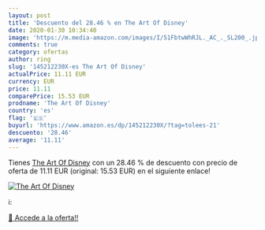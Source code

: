 ```yaml
---
layout: post
title: 'Descuento del 28.46 % en The Art Of Disney'
date: 2020-01-30 10:34:40
image: 'https://m.media-amazon.com/images/I/51FbtwWhRJL._AC_._SL200_.jpg'
comments: true
category: ofertas
author: ring
slug: '145212230X-es The Art Of Disney'
actualPrice: 11.11 EUR
currency: EUR
price: 11.11
comparePrice: 15.53 EUR
prodname: 'The Art Of Disney'
country: 'es'
flag: '🇪🇸'
buyurl: 'https://www.amazon.es/dp/145212230X/?tag=tolees-21'
descuento: '28.46'
average: '11.11'
---
```


Tienes [The Art Of Disney](https://www.amazon.es/dp/145212230X/?tag=tolees-21) con un 28.46 % de descuento con precio de oferta de 11.11 EUR (original: 15.53 EUR) en el siguiente enlace!

[![The Art Of Disney](https://m.media-amazon.com/images/I/51FbtwWhRJL._AC_._SL200_.jpg)](https://www.amazon.es/dp/145212230X/?tag=tolees-21)

ℹ️:


[🛒 Accede a la oferta!!](https://www.amazon.es/dp/145212230X/?tag=tolees-21)
